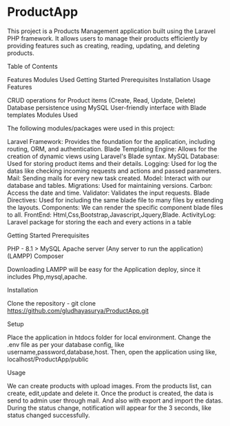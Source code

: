# ProductApp

This project is a Products Management application built using the Laravel PHP framework. It allows users to manage their products efficiently by providing features such as creating, reading, updating, and deleting products.

Table of Contents

Features
Modules Used
Getting Started
Prerequisites
Installation
Usage
Features

CRUD operations for Product items (Create, Read, Update, Delete)
Database persistence using MySQL
User-friendly interface with Blade templates
Modules Used

The following modules/packages were used in this project:

Laravel Framework: Provides the foundation for the application, including routing, ORM, and authentication.
Blade Templating Engine: Allows for the creation of dynamic views using Laravel's Blade syntax.
MySQL Database: Used for storing product items and their details.
Logging: Used for log the datas like checking incoming requests and actions and passed parameters.
Mail: Sending mails for every new task created.
Model: Interact with our database and tables.
Migrations: Used for maintaining versions.
Carbon: Access the date and time.
Validator: Validates the input requests.
Blade Directives: Used for including the same blade file to many files by extending the layouts.
Components: We can render the specific component blade files to all.
FrontEnd: Html,Css,Bootstrap,Javascript,Jquery,Blade.
ActivityLog: Laravel package for storing the each and every actions in a table

Getting Started Prerequisites

PHP - 8.1 > MySQL Apache server (Any server to run the application) (LAMPP) Composer

Downloading LAMPP will be easy for the Application deploy, since it includes Php,mysql,apache.

Installation

Clone the repository - git clone https://github.com/gludhayasurya/ProductApp.git

Setup

Place the application in htdocs folder for local environment. Change the .env file as per your database config, like username,password,database,host. Then, open the application using like, localhost/ProductApp/public

Usage

We can create products with upload images. From the products list, can create, edit,update and delete it. Once the product is created, the data is send to admin user through mail. And also with export and import the datas.  During the status change, notification will appear for the 3 seconds, like status changed successfully.
